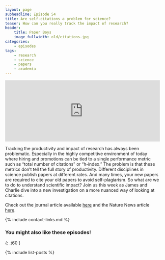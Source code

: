 ```yaml
---
layout: page
subheadline: Episode 54
title: Are self-citations a problem for science?
teaser: How can you really track the impact of research?
header:
    title: Paper Boys
    image_fullwidth: old/citations.jpg
categories:
    - episodes
tags:
    - research
    - science
    - papers
    - academia
---
```


<iframe src="https://pinecast.com/player/d9c04f55-d3db-437e-a307-dc1673eff84d?theme=thick" seamless height="200" style="border:0" class="pinecast-embed" frameborder="0" width="100%"></iframe>

Tracking the productivity and impact of research has always been problematic. Especially in the highly competitive environment of today where hiring and promotions can be tied to a single performance metric such as “total number of citations” or “h-index.” The problem is that these metrics don’t tell the full story of productivity. Different disciplines in science publish papers at different rates. And many times, your new papers are required to cite your old papers to avoid self-plagiarism. So what are we to do to understand scientific impact? Join us this week as James and Charlie dive into a new investigation on a more nuanced way of looking at citations.

Check out the journal article available [here](https://journals.plos.org/plosbiology/article?id=10.1371/journal.pbio.3000384) and the Nature News article [here](https://www.nature.com/articles/d41586-019-02479-7#ref-CR4).

{% include contact-links.md %}

### You might also like these episodes!
{: .t60 }

{% include list-posts %}
